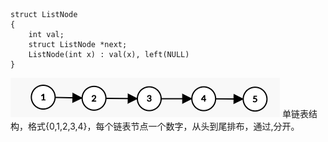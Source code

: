 <!--
 * @Author: your name
 * @Date: 2021-02-03 17:05:42
 * @LastEditTime: 2021-02-03 17:14:58
 * @LastEditors: Please set LastEditors
 * @Description: In User Settings Edit
 * @FilePath: /CS-notes/C/数据结构/链表/readme.md
-->

```
struct ListNode
{
    int val;
    struct ListNode *next;
    ListNode(int x) : val(x), left(NULL)
}
```
![](./img/链表.png)
单链表结构，格式{0,1,2,3,4}，每个链表节点一个数字，从头到尾排布，通过,分开。